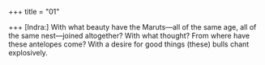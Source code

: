 +++
title = "01"

+++
[Indra:] With what beauty have the Maruts—all of the same age, all of  the same nest—joined altogether?
With what thought? From where have these antelopes come? With a  desire for good things (these) bulls chant explosively.
